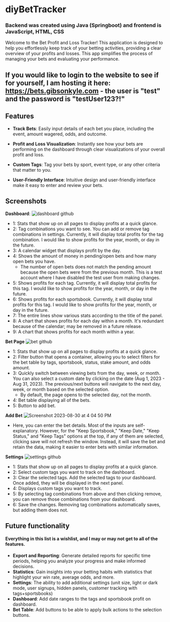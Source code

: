 # diyBetTracker
###  Backend was created using Java (Springboot) and frontend is JavaScript, HTML, CSS  
Welcome to the Bet Profit and Loss Tracker! This application is designed to help you effortlessly keep track of your betting activities, providing a clear overview of your profits and losses. This app simplifies the process of managing your bets and evaluating your performance.

## If you would like to login to the website to see if for yourself, I am hosting it here: https://bets.gibsonkyle.com - the user is "test" and the password is "testUser123?!"

## Features

- **Track Bets**: Easily input details of each bet you place, including the event, amount wagered, odds, and outcome.

- **Profit and Loss Visualization**: Instantly see how your bets are performing on the dashboard through clear visualizations of your overall profit and loss.

- **Custom Tags**: Tag your bets by sport, event type, or any other criteria that matter to you.

- **User-Friendly Interface**: Intuitive design and user-friendly interface make it easy to enter and review your bets.

## Screenshots

**Dashboard**:
  ![dashboard github](https://github.com/kylergib/diyBetTracker/assets/48994502/50bad5e5-a3fd-45ad-a93a-a970482012e0)
- 1: Stats that show up on all pages to display profits at a quick glance.
- 2: Tag combinations you want to see. You can add or remove tag combinations in settings. Currently, it will display total profits for the tag combination. I would like to show profits for the year, month, or day in the future.
- 3: A calendar widget that displays profit by the day.
- 4: Shows the amount of money in pending/open bets and how many open bets you have.
  - The number of open bets does not match the pending amount because the open bets were from the previous month. This is a test account where I have disabled the test user from making changes.
- 5: Shows profits for each tag. Currently, it will display total profits for this tag. I would like to show profits for the year, month, or day in the future.
- 6: Shows profits for each sportsbook. Currently, it will display total profits for this tag. I would like to show profits for the year, month, or day in the future.
- 7: The entire lines show various stats according to the title of the panel.
- 8: A chart that shows profits for each day within a month. It's redundant because of the calendar; may be removed in a future release.
- 9: A chart that shows profits for each month within a year.

**Bet Page**
![bet github](https://github.com/kylergib/diyBetTracker/assets/48994502/db216206-ac26-4590-b6f8-d80ae40e87bb)
- 1: Stats that show up on all pages to display profits at a quick glance.
- 2: Filter button that opens a container, allowing you to select filters for the bet table by tags, sportsbook, status, stake amount, and odds amount.
- 3: Quickly switch between viewing bets from the day, week, or month. You can also select a custom date by clicking on the date (Aug 1, 2023 - Aug 31, 2023). The previous/next buttons will navigate to the next day, week, or month based on the selected option.
  - By default, the page opens to the selected day, not the month.
- 4: Bet table displaying all of the bets.
- 5: Button to add bet.

**Add Bet**
![Screenshot 2023-08-30 at 4 04 50 PM](https://github.com/kylergib/diyBetTracker/assets/48994502/e479cd19-e611-4d54-9996-654057599901)
- Here, you can enter the bet details. Most of the inputs are self-explanatory. However, for the "Keep Sportsbook," "Keep Date," "Keep Status," and "Keep Tags" options at the top, if any of them are selected, clicking save will not refresh the window. Instead, it will save the bet and retain the data, making it easier to enter bets with similar information.

**Settings**
![settings github](https://github.com/kylergib/diyBetTracker/assets/48994502/21d2216f-1d0d-45ea-845d-9a7f772382a2)
- 1: Stats that show up on all pages to display profits at a quick glance.
- 2: Select custom tags you want to track on the dashboard.
- 3: Clear the selected tags. Add the selected tags to your dashboard. Once added, they will be displayed in the next panel.
- 4: Displays custom tags you want to track.
- 5: By selecting tag combinations from above and then clicking remove, you can remove those combinations from your dashboard.
- 6: Save the changes. Removing tag combinations automatically saves, but adding them does not.




## Future functionality
#### Everything in this list is a wishlist, and I may or may not get to all of the features.
- **Export and Reporting**: Generate detailed reports for specific time periods, helping you analyze your progress and make informed decisions.
- **Statistics**: Gain insights into your betting habits with statistics that highlight your win rate, average odds, and more.
- **Settings**: The ability to add additional settings (unit size, light or dark mode, user signups, hidden panels, customer tracking with tags+sportsbooks)
- **Dashboard**: Add date ranges to the tags and sportsbook profit on dashboard.
- **Bet Table**: Add buttons to be able to apply bulk actions to the selection buttons.
